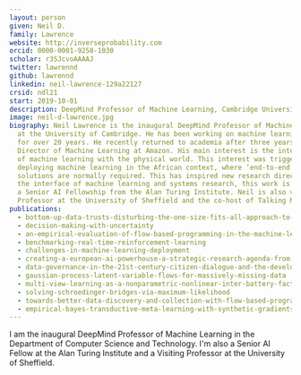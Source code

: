 ```yaml
---
layout: person
given: Neil D.
family: Lawrence
website: http://inverseprobability.com
orcid: 0000-0001-9258-1030
scholar: r3SJcvoAAAAJ
twitter: lawrennd
github: lawrennd
linkedin: neil-lawrence-129a22127
crsid: ndl21
start: 2019-10-01
description: DeepMind Professor of Machine Learning, Cambridge University
image: neil-d-lawrence.jpg
biography: Neil Lawrence is the inaugural DeepMind Professor of Machine Learning
  at the University of Cambridge. He has been working on machine learning models
  for over 20 years. He recently returned to academia after three years as
  Director of Machine Learning at Amazon. His main interest is the interaction
  of machine learning with the physical world. This interest was triggered by
  deploying machine learning in the African context, where ‘end-to-end’
  solutions are normally required. This has inspired new research directions at
  the interface of machine learning and systems research, this work is funded by
  a Senior AI Fellowship from the Alan Turing Institute. Neil is also visiting
  Professor at the University of Sheffield and the co-host of Talking Machines.
publications:
  - bottom-up-data-trusts-disturbing-the-one-size-fits-all-approach-to-data-governance
  - decision-making-with-uncertainty
  - an-empirical-evaluation-of-flow-based-programming-in-the-machine-learning-deployment-context
  - benchmarking-real-time-reinforcement-learning
  - challenges-in-machine-learning-deployment
  - creating-a-european-ai-powerhouse-a-strategic-research-agenda-from-the-european-learning-and-intelligent-systems-excellence-elise-consortium
  - data-governance-in-the-21st-century-citizen-dialogue-and-the-development-of-data-trusts
  - gaussian-process-latent-variable-flows-for-massively-missing-data
  - multi-view-learning-as-a-nonparametric-nonlinear-inter-battery-factor-analysis
  - solving-schroedinger-bridges-via-maximum-likelihood
  - towards-better-data-discovery-and-collection-with-flow-based-programming
  - empirical-bayes-transductive-meta-learning-with-synthetic-gradients
---
```


I am the inaugural DeepMind Professor of Machine Learning in the Department of Computer Science and Technology. I'm also a Senior AI Fellow at the Alan Turing Institute and a Visiting Professor at the University of Sheffield.

